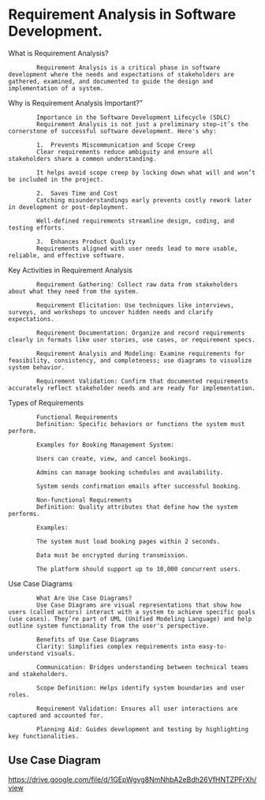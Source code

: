 # Requirement Analysis in Software Development.


What is Requirement Analysis?

            Requirement Analysis is a critical phase in software development where the needs and expectations of stakeholders are gathered, examined, and documented to guide the design and implementation of a system.

Why is Requirement Analysis Important?”

            Importance in the Software Development Lifecycle (SDLC)
            Requirement Analysis is not just a preliminary step—it’s the cornerstone of successful software development. Here's why:
            
            1.  Prevents Miscommunication and Scope Creep
            Clear requirements reduce ambiguity and ensure all stakeholders share a common understanding.
            
            It helps avoid scope creep by locking down what will and won’t be included in the project.
            
            2.  Saves Time and Cost
            Catching misunderstandings early prevents costly rework later in development or post-deployment.
            
            Well-defined requirements streamline design, coding, and testing efforts.
            
            3.  Enhances Product Quality
            Requirements aligned with user needs lead to more usable, reliable, and effective software.

Key Activities in Requirement Analysis

            Requirement Gathering: Collect raw data from stakeholders about what they need from the system.
            
            Requirement Elicitation: Use techniques like interviews, surveys, and workshops to uncover hidden needs and clarify expectations.
            
            Requirement Documentation: Organize and record requirements clearly in formats like user stories, use cases, or requirement specs.
            
            Requirement Analysis and Modeling: Examine requirements for feasibility, consistency, and completeness; use diagrams to visualize system behavior.
            
            Requirement Validation: Confirm that documented requirements accurately reflect stakeholder needs and are ready for implementation.


Types of Requirements

            Functional Requirements
            Definition: Specific behaviors or functions the system must perform.
            
            Examples for Booking Management System:
            
            Users can create, view, and cancel bookings.
            
            Admins can manage booking schedules and availability.
            
            System sends confirmation emails after successful booking.
            
            Non-functional Requirements
            Definition: Quality attributes that define how the system performs.

            Examples:
            
            The system must load booking pages within 2 seconds.
            
            Data must be encrypted during transmission.
            
            The platform should support up to 10,000 concurrent users.

Use Case Diagrams

            What Are Use Case Diagrams?
            Use Case Diagrams are visual representations that show how users (called actors) interact with a system to achieve specific goals (use cases). They’re part of UML (Unified Modeling Language) and help outline system functionality from the user's perspective.
            
            Benefits of Use Case Diagrams
            Clarity: Simplifies complex requirements into easy-to-understand visuals.
            
            Communication: Bridges understanding between technical teams and stakeholders.
            
            Scope Definition: Helps identify system boundaries and user roles.
            
            Requirement Validation: Ensures all user interactions are captured and accounted for.
            
            Planning Aid: Guides development and testing by highlighting key functionalities.

## Use Case Diagram

https://drive.google.com/file/d/1GEpWgvg8NmNhbA2eBdh26VfHNTZPFrXh/view

